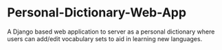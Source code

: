 # Personal-Dictionary-Web-App
A Django based web application to server as a personal dictionary where users can add/edit vocabulary sets to aid in learning new languages.
